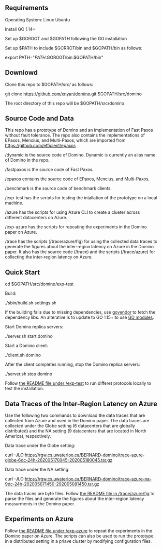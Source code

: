 ## Requirements

Operating System: Linux Ubuntu

Install GO 1.14+

Set up $GOROOT and $GOPATH following the GO installation

Set up $PATH to include $GORROT/bin and $GOPATH/bin as follows:

export PATH="$PATH:$GOROOT/bin:$GOPATH/bin" 

## Downlowd

Clone this repo to $GOPATH/src/ as follows:

git clone https://github.com/xnyan/domino.git $GOPATH/src/domino

The root directory of this repo will be $GOPATH/src/domino

## Source Code and Data
This repo has a prototype of Domino and an implementation of Fast Paxos without fault tolerance. The repo also contains the implementations of EPaxos, Mencius, and Multi-Paxos, which are imported from https://github.com/efficient/epaxos

/dynamic is the source code of Domino. Dynamic is currently an alias name of Domino in the repo.

/fastpaxos is the source code of Fast Paxos.

/epaxos contains the source code of EPaxos, Mencius, and Multi-Paxos.

/benchmark is the source code of benchmark clients.

/exp-test has the scripts for testing the intallation of the prototype on a local machine.

/azure has the scripts for using Azure CLI to create a clueter across different datacenters on Azure.

/exp-azure has the scripts for repeating the experiments in the Domino paper on Azure.

/trace has the scripts (/trace/azure/fig) for using the collected data traces to generate the figures about the inter-region latency on Azure in the Domino paper. It also has the source code (/trace) and the scripts (/trace/azure) for collecting the inter-region latency on Azure.

## Quick Start

cd $GOPATH/src/domino/exp-test

Build:

./sbin/build.sh settings.sh

If the building fails due to missing dependencies, use [govendor](https://github.com/kardianos/govendor) to fetch the dependency libs. An alterative is to update to GO 1.15+ to use [GO modules](https://blog.golang.org/migrating-to-go-modules).

Start Domino replica servers:

./server.sh start domino

Start a Domino client:

./client.sh domino

After the client completes running, stop the Domino replica servers:

./server.sh stop domino

Follow [the README file under /exp-test](https://github.com/xnyan/domino/tree/master/exp-test) to run differet protocols locally to test the installation.

## Data Traces of the Inter-Region Latency on Azure

Use the following two commands to download the data traces that are collected from Azure and used in the Domino paper. The data traces are collected under the Globe setting (6 datacenters that are globally distributed) and the NA setting (9 datacenters that are located in North America), respectively.

Data trace under the Globe setting:

curl -JLO https://rgw.cs.uwaterloo.ca/BERNARD-domino/trace-azure-globe-6dc-24h-202005170045-202005180045.tar.gz

Data trace under the NA setting:

curl -JLO https://rgw.cs.uwaterloo.ca/BERNARD-domino/trace-azure-na-9dc-24h-202005071450-202005081450.tar.gz

The data traces are byte files. Follow [the README file in /trace/azure/fig](https://github.com/xnyan/domino/tree/master/trace/azure/fig) to parse the files and generate the figures about the inter-region latency measurments in the Domino paper.


## Experiments on Azure

Follow [the README file under /exp-azure](https://github.com/xnyan/domino/tree/master/exp-azure) to repeat the experiments in the Domino paper on Azure. The scripts can also be used to run the prototype in a distributed setting in a priave cluster by modifying configuration files.
